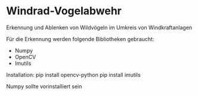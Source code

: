 # Windrad-Vogelabwehr
Erkennung und Ablenken von Wildvögeln im Umkreis von Windkraftanlagen

Für die Erkennung werden folgende Bibliotheken gebraucht:
- Numpy
- OpenCV
- Imutils

Installation:
pip install opencv-python
pip install imutils

Numpy sollte vorinstalliert sein

